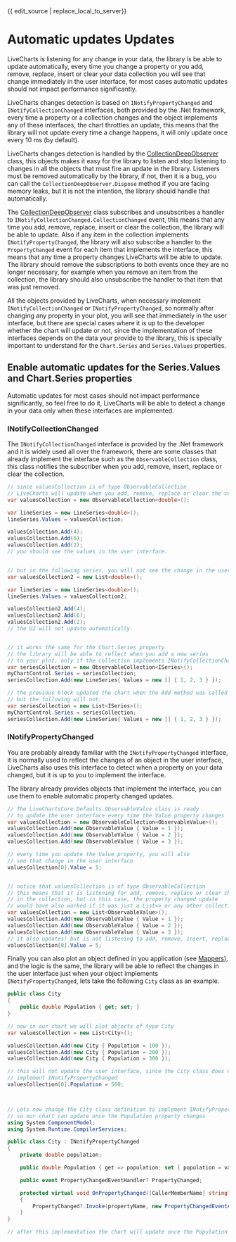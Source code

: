 <div id="edit-this-article-source">
    {{ edit_source | replace_local_to_server}}
</div>

# Automatic updates Updates

LiveCharts is listening for any change in your data, the library is be able to update automatically, 
every time you change a property or you add, remove, replace, insert or clear your data 
collection you will see that change immediately in the user interface, for most cases automatic updates 
should not impact performance significantly.

LiveCharts changes detection is based on `INotifyPropertyChanged` and `INotifyCollectionChanged` interfaces, both 
provided by the .Net framework, every time a property or a collection changes and the object implements any of these 
interfaces, the chart throttles an update, this means that the library will not update every time a 
change happens, it will only update once every 10 ms (by default).

LiveCharts changes detection is handled by the [CollectionDeepObserver](https://github.com/beto-rodriguez/LiveCharts2/blob/master/src/LiveChartsCore/Kernel/CollectionDeepObserver.cs) 
class, this objects makes it easy for the library to listen and stop listening to changes in all the objects that 
must fire an update in the library. Listeners must be removed automatically by the library, if not, then it is a bug, 
you can call the `CollectionDeepObserver.Dispose` method if you are facing memory leaks, but it is not the 
intention, the library should handle that automatically.

The [CollectionDeepObserver](https://github.com/beto-rodriguez/LiveCharts2/blob/master/src/LiveChartsCore/Kernel/CollectionDeepObserver.cs) 
class subscribes and unsubscribes a handler  to `INotifyCollectionChanged.CollectionChanged` event, this means 
that any time you add, remove, replace, insert or clear the collection, the library will be able to update. 
Also if any item in the collection implements `INotifyPropertyChanged`, the library will also subscribe a handler 
to the `PropertyChanged` event for each item that implements the interface, this means that any time a property changes 
LiveCharts will be able to update. The library should remove the subscriptions to both events once they are no longer 
necessary, for example when you remove an item from the collection, the library should also unsubscribe the handler 
to that item that was just removed.

All the objects provided by LiveCharts, when necessary implement `INotifyCollectionChanged` or 
`INotifyPropertyChanged`, so normally after changing any property in your plot, you will see that immediately in 
the user interface, but there are special cases where it is up to the developer whether the chart will update or 
not, since the implementation of these interfaces depends on the data your provide to the library, this is 
specially important to understand for the `Chart.Series` and `Series.Values` properties.

## Enable automatic updates for the Series.Values and Chart.Series properties

Automatic updates for most cases should not impact performance significantly, so feel free to do it, LiveCharts 
will be able to detect a change in your data only when these interfaces are implemented.

### INotifyCollectionChanged

The `INotifyCollectionChanged` interface is provided by the .Net framework and it is widely used all over the 
framework, there are some classes that already implement the interface such as the `ObservableCollection` class, 
this class notifies the subscriber when you add, remove, insert, replace or clear the collection.

``` c#
// since valuesCollection is of type ObservableCollection 
// LiveCharts will update when you add, remove, replace or clear the collection
var valuesCollection = new ObservableCollection<double>();

var lineSeries = new LineSeries<double>();
lineSeries.Values = valuesCollection;

valuesCollection.Add(4);
valuesCollection.Add(6);
valuesCollection.Add(2);
// you should see the values in the user interface.


// but in the following series, you will not see the change in the user interface.
var valuesCollection2 = new List<double>();

var lineSeries = new LineSeries<double>();
lineSeries.Values = valuesCollection2;

valuesCollection2.Add(4);
valuesCollection2.Add(6);
valuesCollection2.Add(2);
// the UI will not update automatically.


// it works the same for the Chart.Series property
// the library will be able to reflect when you add a new series
// to your plot, only if the collection implements INotifyCollectionChanged
var seriesCollection = new ObservableCollection<ISeries>();
myChartControl.Series = seriesCollection; 
seriesCollection.Add(new LineSeries{ Values = new [] { 1, 2, 3 } });

// the previous block updated the chart when the Add method was called
// but the following will not:
var seriesCollection = new List<ISeries>();
myChartControl.Series = seriesCollection; 
seriesCollection.Add(new LineSeries{ Values = new [] { 1, 2, 3 } });
```

### INotifyPropertyChanged

You are probably already familiar with the `INotifyPropertyChanged` interface, it is normally used to reflect 
the changes of an object in the user interface, LiveCharts also uses this interface to detect when a property on your 
data changed, but it is up to you to implement the interface.

The library already provides objects that implement the interface, you can use them to enable automatic property 
changed updates.

``` c#
// The LiveChartsCore.Defaults.ObservableValue class is ready
// to update the user interface every time the Value property changes
var valuesCollection = new ObservableCollection<ObservableValue>();
valuesCollection.Add(new ObservableValue { Value = 1 });
valuesCollection.Add(new ObservableValue { Value = 2 });
valuesCollection.Add(new ObservableValue { Value = 3 });

// every time you update the Value property, you will also
// see that change in the user interface
valuesCollection[0].Value = 5;


// notice that valuesCollection is of type ObservableCollection
// this means that it is listening for add, remove, replace or clear changes
// in the collection, but in this case, the property changed update
// would have also worked if it was just a List<> or any other collection
var valuesCollection = new List<ObservableValue>();
valuesCollection.Add(new ObservableValue { Value = 1 });
valuesCollection.Add(new ObservableValue { Value = 2 });
valuesCollection.Add(new ObservableValue { Value = 3 });
// it also updates! but is not listening to add, remove, insert, replace and clear changes.
valuesCollection[0].Value = 5;
```

Finally you can also plot an object defined in you application (see [Mappers](./1.5.mappers.md)), and the 
logic is the same, the library will be able to reflect the changes in the user interface just when your 
object implements `INotifyPropertyChanged`, lets take the following `City` class as an example.

``` c#
public class City
{
    public double Population { get; set; }
}

// now in our chart we will plot objects of type City
var valuesCollection = new List<City>();

valuesCollection.Add(new City { Population = 100 });
valuesCollection.Add(new City { Population = 200 });
valuesCollection.Add(new City { Population = 300 });

// this will not update the user interface, since the City class does not
// implement INotifyPropertyChanged
valuesCollection[0].Population = 500;



// Lets now change the City class definition to implement INotifyPropertyChanged
// so our chart can update once the Population property changes
using System.ComponentModel;
using System.Runtime.CompilerServices;

public class City : INotifyPropertyChanged
{
    private double population;

    public double Population { get => population; set { population = value; OnPropertyChanged(); } }

    public event PropertyChangedEventHandler? PropertyChanged;

    protected virtual void OnPropertyChanged([CallerMemberName] string? propertyName = null)
    {
        PropertyChanged?.Invoke(propertyName, new PropertyChangedEventArgs(propertyName));
    }
}

// after this implementation the chart will update once the Population property changes
```